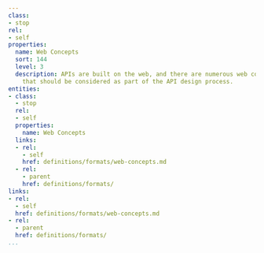 ```yaml
---
class:
- stop
rel:
- self
properties:
  name: Web Concepts
  sort: 144
  level: 3
  description: APIs are built on the web, and there are numerous web concepts in play
    that should be considered as part of the API design process.
entities:
- class:
  - stop
  rel:
  - self
  properties:
    name: Web Concepts
  links:
  - rel:
    - self
    href: definitions/formats/web-concepts.md
  - rel:
    - parent
    href: definitions/formats/
links:
- rel:
  - self
  href: definitions/formats/web-concepts.md
- rel:
  - parent
  href: definitions/formats/
...
```

